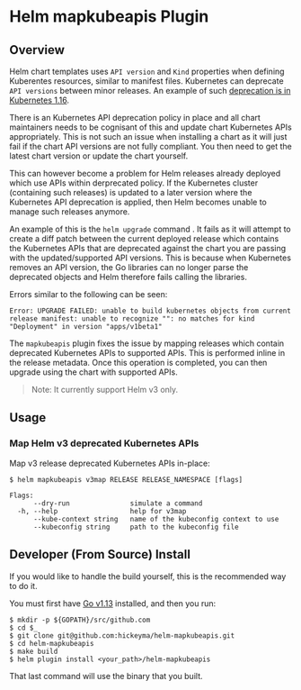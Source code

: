 # Helm mapkubeapis Plugin

## Overview

Helm chart templates uses `API version` and `Kind` properties when defining Kuberentes resources, similar to  manifest files. Kubernetes can deprecate `API versions` between minor releases. An example of such [deprecation is in Kubernetes 1.16](https://kubernetes.io/blog/2019/07/18/api-deprecations-in-1-16/).

There is an Kubernetes API deprecation policy in place and all chart maintainers needs to be cognisant of this and update chart Kubernetes APIs appropriately. This is not such an issue when installing a chart as it will just fail if the chart API versions are not fully compliant. You then need to get the latest chart version or update the chart yourself.

This can however become a problem for Helm releases already deployed which use APIs within derprecated policy. If the Kubernetes cluster (containing such releases) is updated to a later version where the Kubernetes API deprecation is applied, then Helm becomes unable to manage such releases anymore.
 
An example of this is the `helm upgrade` command . It fails as it will attempt to create a diff patch between the current deployed release which contains the Kubernetes APIs that are deprecated against the chart you are passing with the updated/supported API versions. This is because when Kubernetes removes an API version, the Go libraries can no longer parse the deprecated objects and Helm therefore fails calling the libraries.

Errors similar to the following can be seen:

```
Error: UPGRADE FAILED: unable to build kubernetes objects from current release manifest: unable to recognize "": no matches for kind "Deployment" in version "apps/v1beta1"
```

The `mapkubeapis` plugin fixes the issue by mapping releases which contain deprecated Kubernetes APIs to supported APIs. This is performed inline in the release metadata. Once this operation is completed, you can then upgrade using the chart with supported APIs.

> Note: It currently support Helm v3 only.

## Usage

### Map Helm v3 deprecated Kubernetes APIs

Map v3 release deprecated Kubernetes APIs in-place:

```console
$ helm mapkubeapis v3map RELEASE RELEASE_NAMESPACE [flags]

Flags:
      --dry-run               simulate a command
  -h, --help                  help for v3map
      --kube-context string   name of the kubeconfig context to use
      --kubeconfig string     path to the kubeconfig file
```

## Developer (From Source) Install

If you would like to handle the build yourself, this is the recommended way to do it.

You must first have [Go v1.13](http://golang.org) installed, and then you run:

```console
$ mkdir -p ${GOPATH}/src/github.com
$ cd $_
$ git clone git@github.com:hickeyma/helm-mapkubeapis.git
$ cd helm-mapkubeapis
$ make build
$ helm plugin install <your_path>/helm-mapkubeapis
```

That last command will use the binary that you built.
